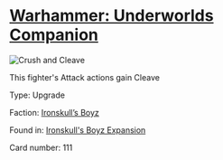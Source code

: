 # [Warhammer: Underworlds Companion](https://guidokessels.github.io/wh-underworlds)

  

![Crush and Cleave](https://warhammerunderworlds.com/wp-content/uploads/sites/6/2017/12/111_ENG-Crush-and-Cleave.png)

This fighter's Attack actions gain Cleave

Type: Upgrade

Faction: [Ironskull’s Boyz](https://guidokessels.github.io/wh-underworlds/factions/ironskulls-boyz.md)

Found in: [Ironskull's Boyz Expansion](https://guidokessels.github.io/wh-underworlds/locations/ironskulls-boyz-expansion.md)

Card number: 111
